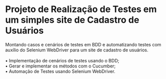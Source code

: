 # Projeto de Realização de Testes em um simples site de Cadastro de Usuários
Montando casos e cenários de testes em BDD e automatizando testes com auxílio do Selenium WebDriver para um site de cadastro de usuários. <br> <br>
• Implementação de cenários de testes usando o BDD; <br>
• Gerar e implementar os métodos com o Cucumber; <br>
• Automação de Testes usando Selenium WebDriver.
